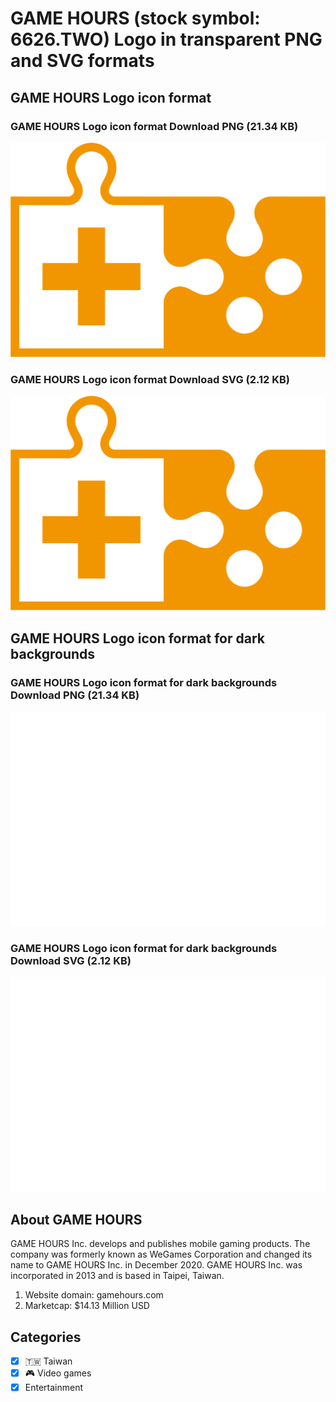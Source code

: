 # GAME HOURS (stock symbol: 6626.TWO) Logo in transparent PNG and SVG formats

## GAME HOURS Logo icon format

### GAME HOURS Logo icon format Download PNG (21.34 KB)

![GAME HOURS Logo icon format Download PNG (21.34 KB)](/img/orig/6626.TWO-e7e1aef2.png)

### GAME HOURS Logo icon format Download SVG (2.12 KB)

![GAME HOURS Logo icon format Download SVG (2.12 KB)](/img/orig/6626.TWO-b271e83f.svg)

## GAME HOURS Logo icon format for dark backgrounds

### GAME HOURS Logo icon format for dark backgrounds Download PNG (21.34 KB)

![GAME HOURS Logo icon format for dark backgrounds Download PNG (21.34 KB)](/img/orig/6626.TWO.D-769b6d67.png)

### GAME HOURS Logo icon format for dark backgrounds Download SVG (2.12 KB)

![GAME HOURS Logo icon format for dark backgrounds Download SVG (2.12 KB)](/img/orig/6626.TWO.D-aa0ed1e7.svg)

## About GAME HOURS

GAME HOURS Inc. develops and publishes mobile gaming products. The company was formerly known as WeGames Corporation and changed its name to GAME HOURS Inc. in December 2020. GAME HOURS Inc. was incorporated in 2013 and is based in Taipei, Taiwan.

1. Website domain: gamehours.com
2. Marketcap: $14.13 Million USD


## Categories
- [x] 🇹🇼 Taiwan
- [x] 🎮 Video games
- [x] Entertainment
